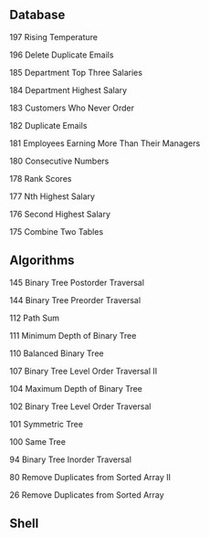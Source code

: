 ## Database

197 Rising Temperature

196 Delete Duplicate Emails

185 Department Top Three Salaries

184 Department Highest Salary

183 Customers Who Never Order

182 Duplicate Emails

181 Employees Earning More Than Their Managers

180 Consecutive Numbers

178 Rank Scores

177 Nth Highest Salary

176 Second Highest Salary

175 Combine Two Tables

## Algorithms

145 Binary Tree Postorder Traversal

144 Binary Tree Preorder Traversal

112 Path Sum

111 Minimum Depth of Binary Tree

110 Balanced Binary Tree

107 Binary Tree Level Order Traversal II

104 Maximum Depth of Binary Tree

102 Binary Tree Level Order Traversal

101 Symmetric Tree 

100 Same Tree

94  Binary Tree Inorder Traversal

80  Remove Duplicates from Sorted Array II

26  Remove Duplicates from Sorted Array

## Shell